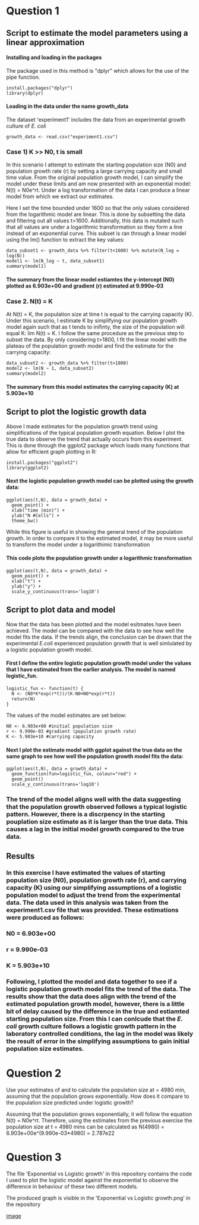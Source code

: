 # Question 1

## Script to estimate the model parameters using a linear approximation

#### Installing and loading in the packages
The package used in this method is "dplyr" which allows for the use of the pipe function.

```{r}
install.packages("dplyr")
library(dplyr)
```

#### Loading in the data under the name growth_data
The dataset 'experiment1' includes the data from an experimental growth culture of _E. coli_ 
```{r}
growth_data <- read.csv("experiment1.csv")
```
### Case 1) K >> N0, t is small
In this scenario I attempt to estimate the starting population size (N0) and population growth rate (r) by setting a large carrying capacity and small time value. From the original population growth model, I can simplify the model under these limits and am now presented with an exponential model: N(t) = N0e^rt. Under a log transformation of the data I can produce a linear model from which we extract our estimates.

Here I set the time bounded under 1600 so that the only values considered from the logarithmic model are linear. This is done by subsetting the data and filtering out all values t>1600. Additionally, this data is mutated such that all values are under a logarithmic transformation so they form a line instead of an exponential curve. This subset is ran through a linear model using the lm() function to extract the key values:
```{r}
data_subset1 <- growth_data %>% filter(t<1600) %>% mutate(N_log = log(N))
model1 <- lm(N_log ~ t, data_subset1)
summary(model1)
```
#### The summary from the linear model estiamtes the y-intercept (N0) plotted as 6.903e+00 and gradient (r) estimated at 9.990e-03

### Case 2. N(t) = K
At N(t) = K, the population size at time t is equal to the carrying capacity (K). Under this scenario, I estimate K by simplifying our population growth model again such that as t tends to inifinty, the size of the population will equal K: lim N(t) = K. I follow the same procedure as the previous step to subset the data. By only considering t>1800, I fit the linear model with the plateau of the population growth model and find the estimate for the carrying capacity:
```{r}
data_subset2 <- growth_data %>% filter(t>1800)
model2 <- lm(N ~ 1, data_subset2)
summary(model2)
```
#### The summary from this model estimates the carrying capacity (K) at 5.903e+10

## Script to plot the logistic growth data
Above I made estimates for the population growth trend using simplifications of the typical population growth equation. Below I plot the true data to observe the trend that actually occurs from this experiment. This is done through the ggplot2 package which loads many functions that allow for efficient graph plotting in R:
```{r}
install.packages("ggplot2")
library(ggplot2)
```
#### Next the logistic population growth model can be plotted using the growth data:
```{r}
ggplot(aes(t,N), data = growth_data) +
  geom_point() +
  xlab("time (min)") +
  ylab("N #Cells") +
  theme_bw()
```
While this figure is useful in showing the general trend of the population growth. In order to compare it to the estimated model, it may be more useful to transform the model under a logarithimic transformation
#### This code plots the population growth under a logarithmic transformation
```{r}
ggplot(aes(t,N), data = growth_data) +
  geom_point() +
  xlab("t") +
  ylab("y") +
  scale_y_continuous(trans='log10')
```
## Script to plot data and model
Now that the data has been plotted and the model esitmates have been achieved. The model can be compared with the data to see how well the model fits the data. If the trends align, the conclusion can be drawn that the experimental _E.coli_ experienced population growth that is well simlulated by a logistic population growth model.

#### First I define the entire logistic population growth model under the values that I have estimated from the earlier analysis. The model is named logistic_fun.
```{r}
logistic_fun <- function(t) {
  N <- (N0*K*exp(r*t))/(K-N0+N0*exp(r*t))
  return(N) 
}
```
The values of the model estimates are set below:
```{r}
N0 <- 6.903e+00 #initial population size 
r <- 9.990e-03 #gradient (population growth rate) 
K <- 5.903e+10 #carrying capacity
```
#### Next I plot the estimate model with ggplot against the true data on the same graph to see how well the population growth model fits the data:
```{r}
ggplot(aes(t,N), data = growth_data) +
  geom_function(fun=logistic_fun, colour="red") +
  geom_point()
  scale_y_continuous(trans='log10')
```
### The trend of the model aligns well with the data suggesting that the population growth observed follows a typical logistic pattern. However, there is a discrpency in the starting pouplation size estimate as it is larger than the true data. This causes a lag in the initial model growth compared to the true data. 

## Results

### In this exercise I have estimated the values of starting population size (N0), population growth rate (r), and carrying capacity (K) using our simplifying assumptions of a logistic population model to adjust the trend from the experimental data. The data used in this analysis was taken from the experiment1.csv file that was provided. These estimations were produced as follows:
### N0 = 6.903e+00
### r = 9.990e-03
### K = 5.903e+10
### Following, I plotted the model and data together to see if a logistic population growth model fits the trend of the data. The results show that the data does align with the trend of the estimated population growth model, however, there is a little bit of delay caused by the difference in the true and estiamted starting population size. From this I can conlcude that the _E. coli_ growth culture follows a logistic growth pattern in the laboratory controlled conditions, the lag in the model was likely the result of error in the simplifying assumptions to gain initial population size estimates. 

# Question 2

Use your estimates of  and  to calculate the population size at  = 4980 min, assuming that the population grows exponentially. How does it compare to the population size predicted under logistic growth?

Assuming that the population grows exponentially, it will follow the equation N(t) = N0e^rt. Therefore, using the estimates from the previous exercise the population size at t = 4980 mins can be calculated as N(4980) = 6.903e+00e^(9.990e-03*4980) = 2.787e22

# Question 3

The file 'Exponential vs Logistic growth' in this repository contains the code I used to plot the logistic model against the exponential to observe the difference in behaviour of these two different models.

The produced graph is visible in the 'Exponential vs Logistic growth.png' in the repository

[image](https://github.com/Zephyr-Goriely/logistic_growth/assets/150150268/8114de33-5ce5-4b25-8236-72e39be4ecf6)

